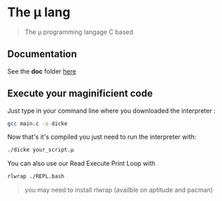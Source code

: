 # The µ lang

> The µ programming langage C based  

## Documentation

See the **doc** folder [here](./doc)  

## Execute your maginificient code
Just type in your command line where you downloaded the interpreter :  
```bash
gcc main.c -o dicke
```    
Now that's it's compiled you just need to run the interpreter with:  
```bash
./dicke your_script.µ
```
You can also use our Read Execute Print Loop with
```bash
rlwrap ./REPL.bash
```
> you may need to install rlwrap (availble on aptitude and pacman)

